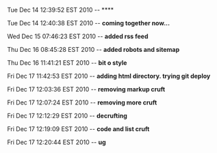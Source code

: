 Tue Dec 14 12:39:52 EST 2010 --    ****

Tue Dec 14 12:40:38 EST 2010 --    **coming together now...**

Wed Dec 15 07:46:23 EST 2010 --    **added rss feed**

Thu Dec 16 08:45:28 EST 2010 --    **added robots and sitemap**

Thu Dec 16 11:41:21 EST 2010 --    **bit o style**

Fri Dec 17 11:42:53 EST 2010 --    **adding html directory.  trying git deploy**

Fri Dec 17 12:03:36 EST 2010 --    **removing markup cruft**

Fri Dec 17 12:07:24 EST 2010 --    **removing more cruft**

Fri Dec 17 12:12:29 EST 2010 --    **decrufting**

Fri Dec 17 12:19:09 EST 2010 --    **code and list cruft**

Fri Dec 17 12:20:44 EST 2010 --    **ug**

